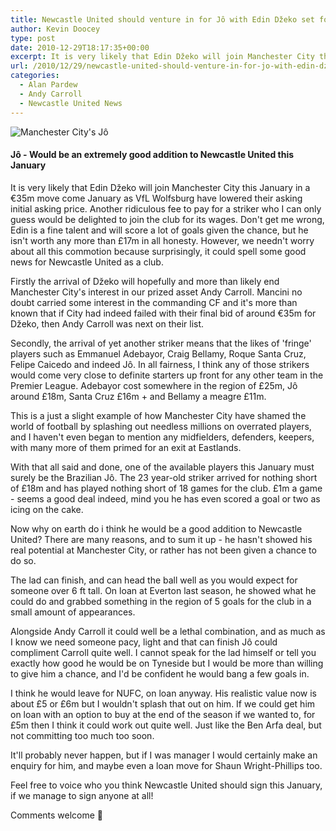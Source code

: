 ```yaml
---
title: Newcastle United should venture in for Jô with Edin Džeko set for January move
author: Kevin Doocey
type: post
date: 2010-12-29T18:17:35+00:00
excerpt: It is very likely that Edin Džeko will join Manchester City this January in a €35m move come January as VfL Wolfsburg have lowered..
url: /2010/12/29/newcastle-united-should-venture-in-for-jo-with-edin-dzeko-set-for-january-move/
categories:
  - Alan Pardew
  - Andy Carroll
  - Newcastle United News
---
```


![Manchester City's Jô](https://www.tynetime.com/wp-content/uploads/2010/12/Jo-003.jpg "Jo_Man_City")

#### Jô - Would be an extremely good addition to Newcastle United this January

It is very likely that Edin Džeko will join Manchester City this January in a €35m move come January as VfL Wolfsburg have lowered their asking initial asking price. Another ridiculous fee to pay for a striker who I can only guess would be delighted to join the club for its wages. Don't get me wrong, Edin is a fine talent and will score a lot of goals given the chance, but he isn't worth any more than £17m in all honesty. However, we needn't worry about all this commotion because surprisingly, it could spell some good news for Newcastle United as a club.

Firstly the arrival of Džeko will hopefully and more than likely end Manchester City's interest in our prized asset Andy Carroll. Mancini no doubt carried some interest in the commanding CF and it's more than known that if City had indeed failed with their final bid of around €35m for Džeko, then Andy Carroll was next on their list.

Secondly, the arrival of yet another striker means that the likes of 'fringe' players such as Emmanuel Adebayor, Craig Bellamy, Roque Santa Cruz, Felipe Caicedo and indeed Jô. In all fairness, I think any of those strikers would come very close to definite starters up front for any other team in the Premier League. Adebayor cost somewhere in the region of £25m, Jô around £18m, Santa Cruz £16m + and Bellamy a meagre £11m.

This is a just a slight example of how Manchester City have shamed the world of football by splashing out needless millions on overrated players, and I haven't even began to mention any midfielders, defenders, keepers, with many more of them primed for an exit at Eastlands.

With that all said and done, one of the available players this January must surely be the Brazilian Jô. The 23 year-old striker arrived for nothing short of £18m and has played nothing short of 18 games for the club. £1m a game - seems a good deal indeed, mind you he has even scored a goal or two as icing on the cake.

Now why on earth do i think he would be a good addition to Newcastle United? There are many reasons, and to sum it up - he hasn't showed his real potential at Manchester City, or rather has not been given a chance to do so.

The lad can finish, and can head the ball well as you would expect for someone over 6 ft tall. On loan at Everton last season, he showed what he could do and grabbed something in the region of 5 goals for the club in a small amount of appearances.

Alongside Andy Carroll it could well be a lethal combination, and as much as I know we need someone pacy, light and that can finish Jô could compliment Carroll quite well. I cannot speak for the lad himself or tell you exactly how good he would be on Tyneside but I would be more than willing to give him a chance, and I'd be confident he would bang a few goals in.

I think he would leave for NUFC, on loan anyway. His realistic value now is about £5 or £6m but I wouldn't splash that out on him. If we could get him on loan with an option to buy at the end of the season if we wanted to, for £5m then I think it could work out quite well. Just like the Ben Arfa deal, but not committing too much too soon.

It'll probably never happen, but if I was manager I would certainly make an enquiry for him, and maybe even a loan move for Shaun Wright-Phillips too.

Feel free to voice who you think Newcastle United should sign this January, if we manage to sign anyone at all!

Comments welcome 🙂
